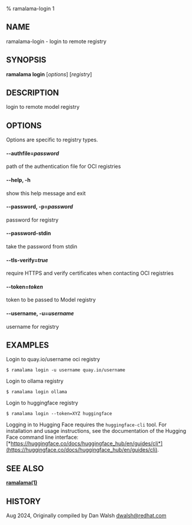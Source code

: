 % ramalama-login 1

## NAME
ramalama\-login - login to remote registry

## SYNOPSIS
**ramalama login** [*options*] [*registry*]

## DESCRIPTION
login to remote model registry

## OPTIONS
Options are specific to registry types.

#### **--authfile**=*password*
path of the authentication file for OCI registries

#### **--help**, **-h**
show this help message and exit

#### **--password**, **-p**=*password*
password for registry

#### **--password-stdin**
take the password from stdin

#### **--tls-verify**=*true*
require HTTPS and verify certificates when contacting OCI registries

#### **--token**=*token*
token to be passed to Model registry

#### **--username**, **-u**=*username*
username for registry

## EXAMPLES

Login to quay.io/username oci registry
```
$ ramalama login -u username quay.io/username
```

Login to ollama registry
```
$ ramalama login ollama
```

Login to huggingface registry
```
$ ramalama login --token=XYZ huggingface
```
Logging in to Hugging Face requires the `huggingface-cli` tool. For installation and usage instructions, see the documentation of the Hugging Face command line interface: [*https://huggingface.co/docs/huggingface_hub/en/guides/cli*](https://huggingface.co/docs/huggingface_hub/en/guides/cli).

## SEE ALSO
**[ramalama(1)](ramalama.1.md)**

## HISTORY
Aug 2024, Originally compiled by Dan Walsh <dwalsh@redhat.com>
